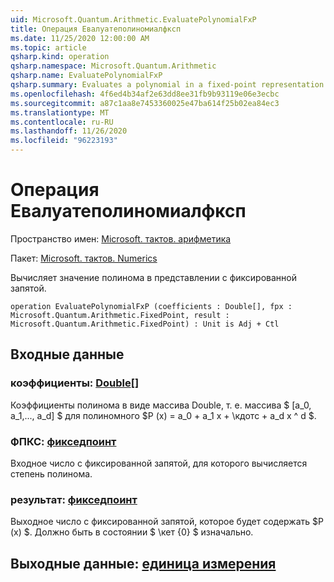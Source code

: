 ```yaml
---
uid: Microsoft.Quantum.Arithmetic.EvaluatePolynomialFxP
title: Операция Евалуатеполиномиалфксп
ms.date: 11/25/2020 12:00:00 AM
ms.topic: article
qsharp.kind: operation
qsharp.namespace: Microsoft.Quantum.Arithmetic
qsharp.name: EvaluatePolynomialFxP
qsharp.summary: Evaluates a polynomial in a fixed-point representation.
ms.openlocfilehash: 4f6ed4b34af2e63dd8ee31fb9b93119e06e3ecbc
ms.sourcegitcommit: a87c1aa8e7453360025e47ba614f25b02ea84ec3
ms.translationtype: MT
ms.contentlocale: ru-RU
ms.lasthandoff: 11/26/2020
ms.locfileid: "96223193"
---
```

# <a name="evaluatepolynomialfxp-operation"></a>Операция Евалуатеполиномиалфксп

Пространство имен: [Microsoft. тактов. арифметика](xref:Microsoft.Quantum.Arithmetic)

Пакет: [Microsoft. тактов. Numerics](https://nuget.org/packages/Microsoft.Quantum.Numerics)


Вычисляет значение полинома в представлении с фиксированной запятой.

```qsharp
operation EvaluatePolynomialFxP (coefficients : Double[], fpx : Microsoft.Quantum.Arithmetic.FixedPoint, result : Microsoft.Quantum.Arithmetic.FixedPoint) : Unit is Adj + Ctl
```


## <a name="input"></a>Входные данные

### <a name="coefficients--double"></a>коэффициенты: [Double](xref:microsoft.quantum.lang-ref.double)[]

Коэффициенты полинома в виде массива Double, т. е. массива $ [a_0, a_1,..., a_d] $ для полиномного $P (x) = a_0 + a_1 x + \кдотс + a_d x ^ d $.


### <a name="fpx--fixedpoint"></a>ФПКС: [фикседпоинт](xref:Microsoft.Quantum.Arithmetic.FixedPoint)

Входное число с фиксированной запятой, для которого вычисляется степень полинома.


### <a name="result--fixedpoint"></a>результат: [фикседпоинт](xref:Microsoft.Quantum.Arithmetic.FixedPoint)

Выходное число с фиксированной запятой, которое будет содержать $P (x) $. Должно быть в состоянии $ \кет {0} $ изначально.



## <a name="output--unit"></a>Выходные данные: [единица измерения](xref:microsoft.quantum.lang-ref.unit)

